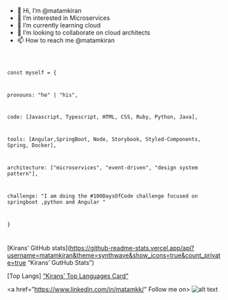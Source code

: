 - 👋 Hi, I’m @matamkiran
- 👀 I’m interested in Microservices
- 🌱 I’m currently learning cloud
- 💞️ I’m looking to collaborate on cloud architects
- 📫 How to reach me @matamkiran

<!---
matamkiran/matamkiran is a ✨ special ✨ repository because its `README.md` (this file) appears on your GitHub profile.
You can click the Preview link to take a look at your changes.
--->
<code>
  
const myself = {
  
  pronouns: "he" | "his", <br>
  
  code: [Javascript, Typescript, HTML, CSS, Ruby, Python, Java],
  
  tools: [Angular,SpringBoot, Node, Storybook, Styled-Components, Spring, Docker],
  
  architecture: ["microservices", "event-driven", "design system pattern"],
  
  challenge: "I am doing the #100DaysOfCode challenge focused on springboot ,python and Angular "<br>
  
}
  
</code>


[Kirans’ GitHub stats](https://github-readme-stats.vercel.app/api?username=matamkiran&theme=synthwave&show_icons=true&count_private=true “Kirans’ GutHub Stats”)

[Top Langs] <a href="https://github-readme-stats.vercel.app/api/top-langs/?username=matamkiran&theme=synthwave"> “Kirans’ Top Languages Card”</a>


<a href=”https://www.linkedin.com/in/matamkk/" Follow me on> ![alt text](https://img.shields.io/badge/-LinkedIn-0e76a8?style=plastic&logo=linkedIn)</a>
                                              
[linkedin]: https://www.linkedin.com/in/matamkk/
